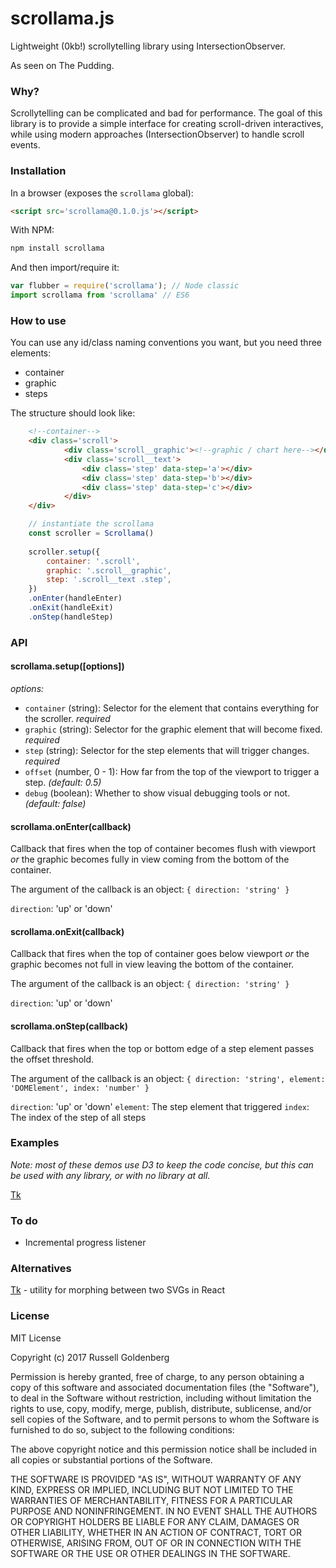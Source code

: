 # scrollama.js

Lightweight (0kb!) scrollytelling library using IntersectionObserver.

As seen on The Pudding.

### Why?

Scrollytelling can be complicated and bad for performance. The goal of this library is to provide a simple interface for creating scroll-driven interactives, while using modern approaches (IntersectionObserver) to handle scroll events.

### Installation

In a browser (exposes the `scrollama` global):

```html
<script src='scrollama@0.1.0.js'></script>
```

With NPM:

```sh
npm install scrollama
```

And then import/require it:

```js
var flubber = require('scrollama'); // Node classic
import scrollama from 'scrollama' // ES6
```

### How to use

You can use any id/class naming conventions you want, but you need three elements: 

* container
* graphic
* steps

The structure should look like:
```html
	<!--container-->
	<div class='scroll'>
			<div class='scroll__graphic'><!--graphic / chart here--></div>
			<div class='scroll__text'>
				<div class='step' data-step='a'></div>
				<div class='step' data-step='b'></div>
				<div class='step' data-step='c'></div>
			</div>
	</div>
```

```js
	// instantiate the scrollama
	const scroller = Scrollama()
	
	scroller.setup({
		container: '.scroll',
		graphic: '.scroll__graphic',
		step: '.scroll__text .step',
	})
	.onEnter(handleEnter)
	.onExit(handleExit)
	.onStep(handleStep)
```

### API

#### scrollama.setup([options])

*options:*
* `container` (string): Selector for the element that contains everything for the scroller. *required*
* `graphic` (string): Selector for the graphic element that will become fixed. *required* 
* `step` (string): Selector for the step elements that will trigger changes. *required* 
* `offset` (number, 0 - 1): How far from the top of the viewport to trigger a step. *(default: 0.5)*
* `debug` (boolean): Whether to show visual debugging tools or not. *(default: false)*

#### scrollama.onEnter(callback)

Callback that fires when the top of container becomes flush with viewport *or* the graphic becomes fully in view coming from the bottom of the container.

The argument of the callback is an object:
`{ direction: 'string' }`

`direction`: 'up' or 'down'

#### scrollama.onExit(callback)

Callback that fires when the top of container goes below viewport *or* the graphic becomes not full in view leaving the bottom of the container.

The argument of the callback is an object:
`{ direction: 'string' }`

`direction`: 'up' or 'down'

#### scrollama.onStep(callback)

Callback that fires when the top or bottom edge of a step element passes the offset threshold.

The argument of the callback is an object:
`{ direction: 'string', element: 'DOMElement', index: 'number' }`

`direction`: 'up' or 'down'
`element`: The step element that triggered
`index`: The index of the step of all steps

### Examples

*Note: most of these demos use D3 to keep the code concise, but this can be used with any library, or with no library at all.*

[Tk](https://russellgoldenberg.github.io/scrollama/demos/tk.html)

### To do

* Incremental progress listener

### Alternatives

[Tk](https://tk) - utility for morphing between two SVGs in React

### License

MIT License

Copyright (c) 2017 Russell Goldenberg

Permission is hereby granted, free of charge, to any person obtaining a copy of this software and associated documentation files (the "Software"), to deal in the Software without restriction, including without limitation the rights to use, copy, modify, merge, publish, distribute, sublicense, and/or sell copies of the Software, and to permit persons to whom the Software is furnished to do so, subject to the following conditions:

The above copyright notice and this permission notice shall be included in all copies or substantial portions of the Software.

THE SOFTWARE IS PROVIDED "AS IS", WITHOUT WARRANTY OF ANY KIND, EXPRESS OR IMPLIED, INCLUDING BUT NOT LIMITED TO THE WARRANTIES OF MERCHANTABILITY, FITNESS FOR A PARTICULAR PURPOSE AND NONINFRINGEMENT. IN NO EVENT SHALL THE AUTHORS OR COPYRIGHT HOLDERS BE LIABLE FOR ANY CLAIM, DAMAGES OR OTHER LIABILITY, WHETHER IN AN ACTION OF CONTRACT, TORT OR OTHERWISE, ARISING FROM, OUT OF OR IN CONNECTION WITH THE SOFTWARE OR THE USE OR OTHER DEALINGS IN THE SOFTWARE.